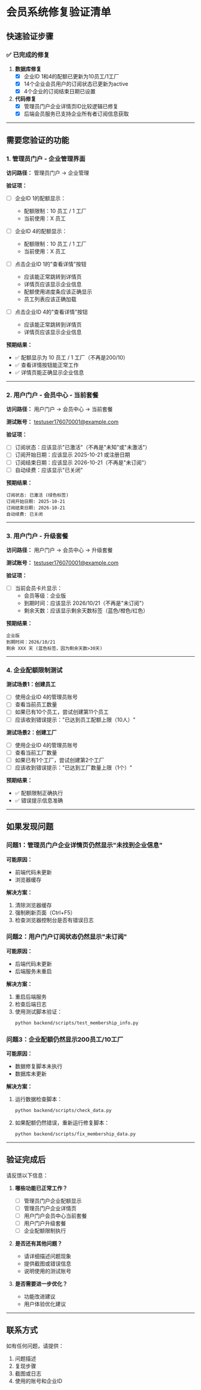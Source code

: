 # 会员系统修复验证清单

## 快速验证步骤

### ✅ 已完成的修复

1. **数据库修复**
   - [x] 企业ID 1和4的配额已更新为10员工/1工厂
   - [x] 14个企业会员用户的订阅状态已更新为active
   - [x] 4个企业的订阅结束日期已设置

2. **代码修复**
   - [x] 管理员门户企业详情页ID比较逻辑已修复
   - [x] 后端会员服务已支持企业所有者订阅信息获取

---

## 需要您验证的功能

### 1. 管理员门户 - 企业管理界面

**访问路径：** 管理员门户 → 企业管理

**验证项：**
- [ ] 企业ID 1的配额显示：
  - 配额限制：10 员工 / 1 工厂
  - 当前使用：X 员工
  
- [ ] 企业ID 4的配额显示：
  - 配额限制：10 员工 / 1 工厂
  - 当前使用：X 员工

- [ ] 点击企业ID 1的"查看详情"按钮
  - 应该能正常跳转到详情页
  - 详情页应该显示企业信息
  - 配额使用进度条应该正确显示
  - 员工列表应该正确加载

- [ ] 点击企业ID 4的"查看详情"按钮
  - 应该能正常跳转到详情页
  - 详情页应该显示企业信息

**预期结果：**
- ✅ 配额显示为 10 员工 / 1 工厂（不再是200/10）
- ✅ 查看详情按钮能正常工作
- ✅ 详情页能正确显示企业信息

---

### 2. 用户门户 - 会员中心 - 当前套餐

**访问路径：** 用户门户 → 会员中心 → 当前套餐

**测试账号：** testuser176070001@example.com

**验证项：**
- [ ] 订阅状态：应该显示"已激活"（不再是"未知"或"未激活"）
- [ ] 订阅开始日期：应该显示 2025-10-21 或注册日期
- [ ] 订阅结束日期：应该显示 2026-10-21（不再是"未订阅"）
- [ ] 自动续费：应该显示"已关闭"

**预期结果：**
```
订阅状态: 已激活 (绿色标签)
订阅开始日期: 2025-10-21
订阅结束日期: 2026-10-21
自动续费: 已关闭
```

---

### 3. 用户门户 - 升级套餐

**访问路径：** 用户门户 → 会员中心 → 升级套餐

**测试账号：** testuser176070001@example.com

**验证项：**
- [ ] 当前会员卡片显示：
  - 会员等级：企业版
  - 到期时间：应该显示 2026/10/21（不再是"未订阅"）
  - 剩余天数：应该显示剩余天数标签（蓝色/橙色/红色）

**预期结果：**
```
企业版
到期时间：2026/10/21
剩余 XXX 天 (蓝色标签，因为剩余天数>30天)
```

---

### 4. 企业配额限制测试

**测试场景1：创建员工**
- [ ] 使用企业ID 4的管理员账号
- [ ] 查看当前员工数量
- [ ] 如果已有10个员工，尝试创建第11个员工
- [ ] 应该收到错误提示："已达到员工配额上限（10人）"

**测试场景2：创建工厂**
- [ ] 使用企业ID 4的管理员账号
- [ ] 查看当前工厂数量
- [ ] 如果已有1个工厂，尝试创建第2个工厂
- [ ] 应该收到错误提示："已达到工厂数量上限（1个）"

**预期结果：**
- ✅ 配额限制正确执行
- ✅ 错误提示信息准确

---

## 如果发现问题

### 问题1：管理员门户企业详情页仍然显示"未找到企业信息"

**可能原因：**
- 前端代码未更新
- 浏览器缓存

**解决方案：**
1. 清除浏览器缓存
2. 强制刷新页面（Ctrl+F5）
3. 检查浏览器控制台是否有错误日志

### 问题2：用户门户订阅状态仍然显示"未订阅"

**可能原因：**
- 后端代码未更新
- 后端服务未重启

**解决方案：**
1. 重启后端服务
2. 检查后端日志
3. 使用测试脚本验证：
   ```bash
   python backend/scripts/test_membership_info.py
   ```

### 问题3：企业配额仍然显示200员工/10工厂

**可能原因：**
- 数据修复脚本未执行
- 数据库未更新

**解决方案：**
1. 运行数据检查脚本：
   ```bash
   python backend/scripts/check_data.py
   ```
2. 如果配额仍然错误，重新运行修复脚本：
   ```bash
   python backend/scripts/fix_membership_data.py
   ```

---

## 验证完成后

请反馈以下信息：

1. **哪些功能已正常工作？**
   - [ ] 管理员门户企业配额显示
   - [ ] 管理员门户企业详情页
   - [ ] 用户门户会员中心当前套餐
   - [ ] 用户门户升级套餐
   - [ ] 企业配额限制执行

2. **是否还有其他问题？**
   - 请详细描述问题现象
   - 提供截图或错误信息
   - 说明使用的测试账号

3. **是否需要进一步优化？**
   - 功能改进建议
   - 用户体验优化建议

---

## 联系方式

如有任何问题，请提供：
1. 问题描述
2. 复现步骤
3. 截图或日志
4. 使用的账号和企业ID


